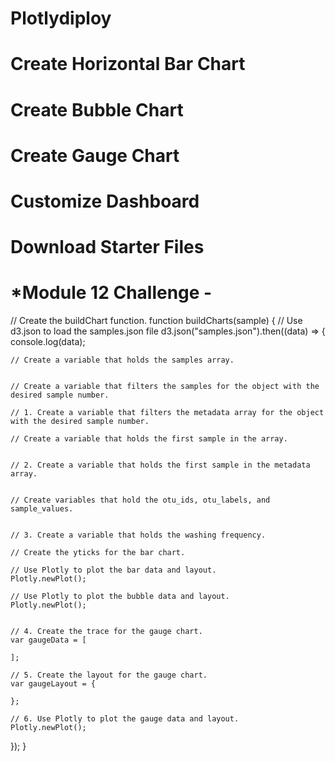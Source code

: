 # Plotlydiploy
# Create Horizontal Bar Chart
# Create Bubble Chart
# Create Gauge Chart
# Customize Dashboard
# Download Starter Files
# *Module 12 Challenge - 
// Create the buildChart function.
function buildCharts(sample) {
  // Use d3.json to load the samples.json file 
  d3.json("samples.json").then((data) => {
    console.log(data);

    // Create a variable that holds the samples array. 


    // Create a variable that filters the samples for the object with the desired sample number.

    // 1. Create a variable that filters the metadata array for the object with the desired sample number.

    // Create a variable that holds the first sample in the array.
  

    // 2. Create a variable that holds the first sample in the metadata array.
    

    // Create variables that hold the otu_ids, otu_labels, and sample_values.


    // 3. Create a variable that holds the washing frequency.
   
    // Create the yticks for the bar chart.

    // Use Plotly to plot the bar data and layout.
    Plotly.newPlot();
    
    // Use Plotly to plot the bubble data and layout.
    Plotly.newPlot();
   
    
    // 4. Create the trace for the gauge chart.
    var gaugeData = [
     
    ];
    
    // 5. Create the layout for the gauge chart.
    var gaugeLayout = { 
     
    };

    // 6. Use Plotly to plot the gauge data and layout.
    Plotly.newPlot();
  });
}
